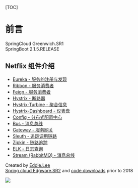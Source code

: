 [TOC]

# 前言

SpringCloud Greenwich.SR1 <br>
SpringBoot 2.1.5.RELEASE

## Netflix 组件介绍

- [Eureka - 服务的注册与发现](eureka/README.md)
- [Ribbon - 服务消费者](ribbon/README.md)
- [Feign - 服务消费者](feign/README.md)
- [Hystrix - 断路器](hystrix/README.md)
- [Hystrix-Turbine - 聚合信息](turbine/README.md)
- [Hystrix-Dashboard - 仪表盘](dashboard/README.md)
- [Config - 分布式配置中心](config/README.md)
- [Bus - 消息总线](bus/README.md)
- [Gateway - 服务网关](gateway/README.md)
- [Sleuth - 追踪调用链路](sleuth/README.md)
- [Zipkin - 链路追踪](zipkin/README.md)
- [ELK - 日志查询](sleuth/README.md)
- [Stream (RabbitMQ) - 消息总线](stream/README.md)

Created by [Eddie.Lee](http://blog.eddilee.cn/) <br>
[Spring cloud Edgware.SR2](https://www.cnblogs.com/EddieBlog/category/1186546.html) and [code downloads](https://github.com/eddie-code/SpringCloudDemo) prior to 2018


![](.README_images/cde20dd2.png)
